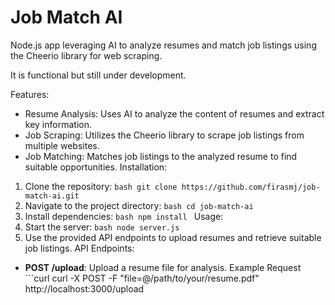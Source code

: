 # Job Match AI
Node.js app leveraging AI to analyze resumes and match job listings using the Cheerio library for web scraping.

It is functional but still under development.

Features:
- Resume Analysis: Uses AI to analyze the content of resumes and extract key information.
- Job Scraping: Utilizes the Cheerio library to scrape job listings from multiple websites.
- Job Matching: Matches job listings to the analyzed resume to find suitable opportunities.
Installation:
 1. Clone the repository: ```bash git clone https://github.com/firasmj/job-match-ai.git ```
 2. Navigate to the project directory: ```bash cd job-match-ai ```
 3. Install dependencies: ```bash npm install ```
Usage:
 1. Start the server: ```bash node server.js ```
 2. Use the provided API endpoints to upload resumes and retrieve suitable job listings.
API Endpoints:
 - **POST /upload**: Upload a resume file for analysis.
Example Request ```curl curl -X POST -F "file=@/path/to/your/resume.pdf" http://localhost:3000/upload
